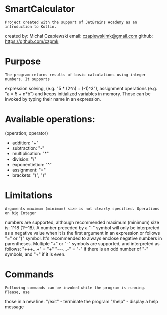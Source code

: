 # SmartCalculator
    Project created with the support of JetBrains Academy as an introduction to Kotlin.
created by: Michał Czapiewski
email: czapiewskimk@gmail.com
github: https://github.com/czpmk
# Purpose
    The program returns results of basic calculations using integer numbers. It supports 
expression solving, (e.g. "5 * (2^n) + (-1)^3"), assignment operations (e.g. "a = 5 + n*b") 
and keeps initialized variables in memory. Those can be invoked by typing their name in 
an expression.
# Available operations:
(operation; operator)
- addition: "+"
- subtraction: "-" 
- multiplication: "*"
- division: "/"
- exponentietion: "^"
- assignment: "="
- brackets: "(", ")"
# Limitations
    Arguments maximum (minimum) size is not clearly specified. Operations on big Integer 
numbers are supported, although recommended maximum (minimum) size is: 1^18 (1^-18).
    A number preceded by a "-" symbol will only be interpreted as a negative value when
it is the first argument in an expression or follows "=" or "(" symbol. It's recommended to 
always enclose negative numbers in parentheses.
    Multiple "+" or "-" symbols are supported, and interpreted as follows: "+++...+" = "+"
"---...-" = "-" if there is an odd number of "-" symbols, and "+" if it is even.
# Commands
    Following commands can be invoked while the program is running. Please, use
those in a new line.
"/exit" - terminate the program
"/help" - display a help message